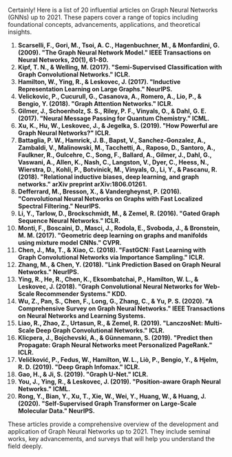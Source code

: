 Certainly! Here is a list of 20 influential articles on Graph Neural Networks (GNNs) up to 2021. These papers cover a range of topics including foundational concepts, advancements, applications, and theoretical insights.

1. **Scarselli, F., Gori, M., Tsoi, A. C., Hagenbuchner, M., & Monfardini, G. (2009). "The Graph Neural Network Model." IEEE Transactions on Neural Networks, 20(1), 61-80.**
2. **Kipf, T. N., & Welling, M. (2017). "Semi-Supervised Classification with Graph Convolutional Networks." ICLR.**
3. **Hamilton, W., Ying, R., & Leskovec, J. (2017). "Inductive Representation Learning on Large Graphs." NeurIPS.**
4. **Velickovic, P., Cucurull, G., Casanova, A., Romero, A., Lio, P., & Bengio, Y. (2018). "Graph Attention Networks." ICLR.**
5. **Gilmer, J., Schoenholz, S. S., Riley, P. F., Vinyals, O., & Dahl, G. E. (2017). "Neural Message Passing for Quantum Chemistry." ICML.**
6. **Xu, K., Hu, W., Leskovec, J., & Jegelka, S. (2019). "How Powerful are Graph Neural Networks?" ICLR.**
7. **Battaglia, P. W., Hamrick, J. B., Bapst, V., Sanchez-Gonzalez, A., Zambaldi, V., Malinowski, M., Tacchetti, A., Raposo, D., Santoro, A., Faulkner, R., Gulcehre, C., Song, F., Ballard, A., Gilmer, J., Dahl, G., Vaswani, A., Allen, K., Nash, C., Langston, V., Dyer, C., Heess, N., Wierstra, D., Kohli, P., Botvinick, M., Vinyals, O., Li, Y., & Pascanu, R. (2018). "Relational inductive biases, deep learning, and graph networks." arXiv preprint arXiv:1806.01261.**
8. **Defferrard, M., Bresson, X., & Vandergheynst, P. (2016). "Convolutional Neural Networks on Graphs with Fast Localized Spectral Filtering." NeurIPS.**
9. **Li, Y., Tarlow, D., Brockschmidt, M., & Zemel, R. (2016). "Gated Graph Sequence Neural Networks." ICLR.**
10. **Monti, F., Boscaini, D., Masci, J., Rodola, E., Svoboda, J., & Bronstein, M. M. (2017). "Geometric deep learning on graphs and manifolds using mixture model CNNs." CVPR.**
11. **Chen, J., Ma, T., & Xiao, C. (2018). "FastGCN: Fast Learning with Graph Convolutional Networks via Importance Sampling." ICLR.**
12. **Zhang, M., & Chen, Y. (2018). "Link Prediction Based on Graph Neural Networks." NeurIPS.**
13. **Ying, R., He, R., Chen, K., Eksombatchai, P., Hamilton, W. L., & Leskovec, J. (2018). "Graph Convolutional Neural Networks for Web-Scale Recommender Systems." KDD.**
14. **Wu, Z., Pan, S., Chen, F., Long, G., Zhang, C., & Yu, P. S. (2020). "A Comprehensive Survey on Graph Neural Networks." IEEE Transactions on Neural Networks and Learning Systems.**
15. **Liao, R., Zhao, Z., Urtasun, R., & Zemel, R. (2019). "LanczosNet: Multi-Scale Deep Graph Convolutional Networks." ICLR.**
16. **Klicpera, J., Bojchevski, A., & Günnemann, S. (2019). "Predict then Propagate: Graph Neural Networks meet Personalized PageRank." ICLR.**
17. **Veličković, P., Fedus, W., Hamilton, W. L., Liò, P., Bengio, Y., & Hjelm, R. D. (2019). "Deep Graph Infomax." ICLR.**
18. **Gao, H., & Ji, S. (2019). "Graph U-Net." ICLR.**
19. **You, J., Ying, R., & Leskovec, J. (2019). "Position-aware Graph Neural Networks." ICML.**
20. **Rong, Y., Bian, Y., Xu, T., Xie, W., Wei, Y., Huang, W., & Huang, J. (2020). "Self-Supervised Graph Transformer on Large-Scale Molecular Data." NeurIPS.**

These articles provide a comprehensive overview of the development and application of Graph Neural Networks up to 2021. They include seminal works, key advancements, and surveys that will help you understand the field deeply.